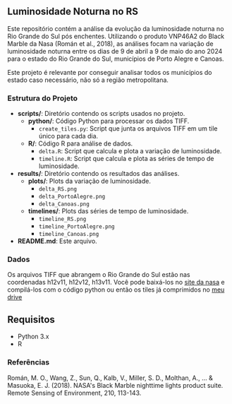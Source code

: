 ## Luminosidade Noturna no RS

Este repositório contém a análise da evolução da luminosidade noturna no Rio Grande do Sul pós enchentes. Utilizando o produto VNP46A2 do Black Marble da Nasa (Román et al., 2018), as análises focam na variação de luminosidade noturna entre os dias de 9 de abril a 9 de maio do ano 2024 para o estado do Rio Grande do Sul, municípios de Porto Alegre e Canoas.

Este projeto é relevante por conseguir analisar todos os municípios do estado caso necessário, não só a região metropolitana.

### Estrutura do Projeto
- **scripts/**: Diretório contendo os scripts usados no projeto.
  - **python/**: Código Python para processar os dados TIFF.
    - `create_tiles.py`: Script que junta os arquivos TIFF em um tile único para cada dia.
  - **R/**: Código R para análise de dados.
    - `delta.R`: Script que calcula e plota a variação de luminosidade.
    - `timeline.R`: Script que calcula e plota as séries de tempo de luminosidade.
- **results/**: Diretório contendo os resultados das análises.
  - **plots/**: Plots da variação de luminosidade.
    - `delta_RS.png`
    - `delta_PortoAlegre.png`
    - `delta_Canoas.png`
  - **timelines/**: Plots das séries de tempo de luminosidade.
    - `timeline_RS.png`
    - `timeline_PortoAlegre.png`
    - `timeline_Canoas.png`
- **README.md**: Este arquivo.

### Dados
Os arquivos TIFF que abrangem o Rio Grande do Sul estão nas coordenadas h12v11, h12v12, h13v11. Você pode baixá-los no [site da nasa](https://ladsweb.modaps.eosdis.nasa.gov/archive/allData/5000/VNP46A2) e compilá-los com o código python ou então os tiles já comprimidos no [meu drive](https://drive.google.com/drive/folders/1uvZCc3xIDAUm0k-ojy7hohBbxhua8_JU?usp=drive_link)

## Requisitos
- Python 3.x
- R

### Referências
Román, M. O., Wang, Z., Sun, Q., Kalb, V., Miller, S. D., Molthan, A., ... & Masuoka, E. J. (2018). NASA's Black Marble nighttime lights product suite. Remote Sensing of Environment, 210, 113-143.
